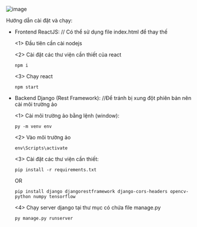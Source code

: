 ![image](https://github.com/ncc02/brain-tumor/assets/53702773/09f0f05c-89a4-4b41-b431-8d1df4143f0e)

Hướng dẫn cài đặt và chạy:

* Frontend ReactJS: // Có thể sử dụng file index.html để thay thế  

  <1> Đầu tiên cần cài nodejs

  <2> Cài đặt các thư viện cần thiết của react

      npm i
  <3>  Chạy react

      npm start
* Backend Django (Rest Framework): //Để tránh bị xung đột phiên bản nên cài môi trường ảo

  <1> Cài môi trường ảo bằng lệnh (window):

      py -m venv env

  <2> Vào môi trường ảo

      env\Scripts\activate

  <3> Cài đặt các thư viện cần thiết:

      pip install -r requirements.txt

     OR

      pip install django djangorestframework django-cors-headers opencv-python numpy tensorflow
  
  <4> Chạy server django tại thư mục có chứa file manage.py

      py manage.py runserver
